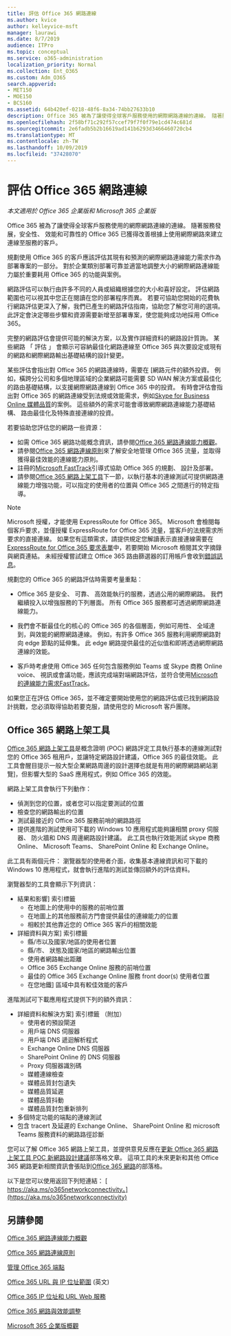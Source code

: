 ```yaml
---
title: 評估 Office 365 網路連線
ms.author: kvice
author: kelleyvice-msft
manager: laurawi
ms.date: 8/7/2019
audience: ITPro
ms.topic: conceptual
ms.service: o365-administration
localization_priority: Normal
ms.collection: Ent_O365
ms.custom: Adm_O365
search.appverid:
- MET150
- MOE150
- BCS160
ms.assetid: 64b420ef-0218-48f6-8a34-74bb27633b10
description: Office 365 被為了讓使得全球客戶服務使用的網際網路連線的連線。 隨著服務發展，安全性、 效能和可靠性的 Office 365 已獲得改善根據上使用網際網路來建立連線至服務的客戶。
ms.openlocfilehash: 2f58bf71c292f57ccef79f7f0f79e1cd474c681d
ms.sourcegitcommit: 2e6fadb5b2b16619ad141b6293d3466460720cb4
ms.translationtype: MT
ms.contentlocale: zh-TW
ms.lasthandoff: 10/09/2019
ms.locfileid: "37428070"
---
```

# <a name="assessing-office-365-network-connectivity"></a>評估 Office 365 網路連線

*本文適用於 Office 365 企業版和 Microsoft 365 企業版*

Office 365 被為了讓使得全球客戶服務使用的網際網路連線的連線。 隨著服務發展，安全性、 效能和可靠性的 Office 365 已獲得改善根據上使用網際網路來建立連線至服務的客戶。
  
規劃使用 Office 365 的客戶應該評估其現有和預測的網際網路連線能力需求作為部署專案的一部分。 對於企業類別部署可靠並適當地調整大小的網際網路連線能力屬於重要耗用 Office 365 的功能與案例。
  
網路評估可以執行由許多不同的人員或組織根據您的大小和喜好設定。 評估網路範圍也可以視其中您正在閱讀在您的部署程序而異。 若要可協助您開始的花費執行網路評估更深入了解，我們已產生的網路評估指南，協助您了解您可用的選項。 此評定會決定哪些步驟和資源需要新增至部署專案，使您能夠成功地採用 Office 365。
  
完整的網路評估會提供可能的解決方案，以及實作詳細資料的網路設計質詢。 某些網路 「 評估 」 會顯示可容納最佳化網路連線至 Office 365 與次要設定或現有的網路和網際網路輸出基礎結構的設計變更。

某些評估會指出對 Office 365 的網路連線時，需要在 [網路元件的額外投資。 例如，橫跨分公司和多個地理區域的企業網路可能需要 SD WAN 解決方案或最佳化的路由基礎結構，以支援網際網路連線到 Office 365 中的投資。 有時會評估會指出對 Office 365 的網路連線受到法規或效能需求，例如[Skype for Business Online 媒體品質](https://support.office.com/article/Media-Quality-and-Network-Connectivity-Performance-in-Skype-for-Business-Online-5fe3e01b-34cf-44e0-b897-b0b2a83f0917)的案例。 這些額外的需求可能會導致網際網路連線能力基礎結構、 路由最佳化及特殊直接連線的投資。

若要協助您評估您的網路一些資源：

- 如需 Office 365 網路功能概念資訊，請參閱[Office 365 網路連線能力概觀](office-365-networking-overview.md)。
- 請參閱[Office 365 網路連線原則](https://aka.ms/o365networkingprinciples)來了解安全地管理 Office 365 流量，並取得獲得最佳效能的連線能力原則。
- 註冊的[Microsoft FastTrack](https://www.microsoft.com/en-us/fasttrack)引導式協助 Office 365 的規劃、 設計及部署。 
- 請參閱[Office 365 網路上架工具](assessing-network-connectivity.md#the-office-365-network-onboarding-tool)下一節，以執行基本的連線測試可提供網路連線能力增強功能，可以指定的使用者的位置與 Office 365 之間進行的特定指導。

> [!NOTE]
> Microsoft 授權，才能使用 ExpressRoute for Office 365。 Microsoft 會檢閱每個客戶要求，並僅授權 ExpressRoute for Office 365 流量，當客戶的法規需求所要求的直接連線。 如果您有這類需求，請提供規定您解讀表示直接連線需要在[ExpressRoute for Office 365 要求表單](https://aka.ms/O365ERReview)中，若要開始 Microsoft 檢閱其文字摘錄與網頁連結。 未經授權嘗試建立 Office 365 路由篩選器的訂用帳戶會收到[錯誤訊息](https://support.microsoft.com/kb/3181709)。
  
規劃您的 Office 365 的網路評估時需要考量重點：
  
- Office 365 是安全、 可靠、 高效能執行的服務，透過公用的網際網路。 我們繼續投入以增強服務的下列層面。 所有 Office 365 服務都可透過網際網路連線能力。

- 我們會不斷最佳化的核心的 Office 365 的各個層面，例如可用性、 全域達到，與效能的網際網路連線。 例如，有許多 Office 365 服務利用網際網路對向 edge 節點的延伸集。 此 edge 網路提供最佳的近似值和即將透過網際網路連線的效能。

- 客戶時考慮使用 Office 365 任何包含服務例如 Teams 或 Skype 商務 Online voice、 視訊或會議功能，應該完成端對端網路評估，並符合使用[Microsoft 的連線能力需求FastTrack](https://www.microsoft.com/en-us/fasttrack)。

如果您正在評估 Office 365，並不確定要開始使用您的網路評估或已找到網路設計挑戰，您必須取得協助若要克服，請使用您的 Microsoft 客戶團隊。

## <a name="the-office-365-network-onboarding-tool"></a>Office 365 網路上架工具

[Office 365 網路上架工具](https://aka.ms/netonboard)是概念證明 (POC) 網路評定工具執行基本的連線測試對您的 Office 365 租用戶，並讓特定網路設計建議，Office 365 的最佳效能。 此工具會醒目提示一般大型企業網路周邊的設計選擇也就是有用的網際網路網站瀏覽]，但影響大型的 SaaS 應用程式，例如 Office 365 的效能。

網路上架工具會執行下列動作：

- 偵測到您的位置，或者您可以指定要測試的位置
- 檢查您的網路輸出的位置
- 測試最接近的 Office 365 服務前哨的網路路徑
- 提供進階的測試使用可下載的 Windows 10 應用程式能夠讓相關 proxy 伺服器、 防火牆和 DNS 周邊網路設計建議。 此工具也執行效能測試 skype 商務 Online、 Microsoft Teams、 SharePoint Online 和 Exchange Online。

此工具有兩個元件： 瀏覽器型的使用者介面，收集基本連線資訊和可下載的 Windows 10 應用程式，就會執行進階的測試並傳回額外的評估資料。

瀏覽器型的工具會顯示下列資訊：

- 結果和影響] 索引標籤
  - 在地圖上的使用中的服務的前哨位置
  - 在地圖上的其他服務前方門會提供最佳的連線能力的位置
  - 相較於其他靠近您的 Office 365 客戶的相關效能
- 詳細資料與方案] 索引標籤
  - 縣/市以及國家/地區的使用者位置
  - 縣/市、 狀態及國家/地區的網路輸出位置
  - 使用者網路輸出距離
  - Office 365 Exchange Online 服務的前哨位置
  - 最佳的 Office 365 Exchange Online 服務 front door(s) 使用者位置
  - 在您地鐵] 區域中具有較佳效能的客戶

進階測試可下載應用程式提供下列的額外資訊：

- 詳細資料和解決方案] 索引標籤 （附加）
  - 使用者的預設閘道
  - 用戶端 DNS 伺服器
  - 用戶端 DNS 遞迴解析程式
  - Exchange Online DNS 伺服器
  - SharePoint Online 的 DNS 伺服器
  - Proxy 伺服器識別碼
  - 媒體連線檢查
  - 媒體品質封包遺失
  - 媒體品質延遲
  - 媒體品質抖動
  - 媒體品質封包重新排列
- 多個特定功能的端點的連線測試
- 包含 tracert 及延遲的 Exchange Online、 SharePoint Online 和 microsoft Teams 服務資料的網路路徑診斷

您可以了解 Office 365 網路上架工具，並提供意見反應在[更新 Office 365 網路上架工具 POC 新網路設計建議](https://techcommunity.microsoft.com/t5/Office-365-Networking/Updated-Office-365-Network-Onboarding-Tool-POC-with-new-network/m-p/711130#M130)部落格文章。 這項工具的未來更新和其他 Office 365 網路更新相關資訊會張貼到[Office 365 網路](https://techcommunity.microsoft.com/t5/Office-365-Networking/bd-p/Office365Networking)的部落格。
  
以下是您可以使用返回下列短連結： [ https://aka.ms/o365networkconnectivity。](https://aka.ms/o365networkconnectivity)
  
## <a name="see-also"></a>另請參閱

[Office 365 網路連線能力概觀](office-365-networking-overview.md)

[Office 365 網路連線原則](https://aka.ms/o365networkingprinciples)

[管理 Office 365 端點](managing-office-365-endpoints.md)

[Office 365 URL 與 IP 位址範圍](urls-and-ip-address-ranges.md) (英文)

[Office 365 IP 位址和 URL Web 服務](office-365-ip-web-service.md)

[Office 365 網路與效能調整](network-planning-and-performance.md)

[Microsoft 365 企業版概觀](https://docs.microsoft.com/microsoft-365/enterprise/microsoft-365-overview)

